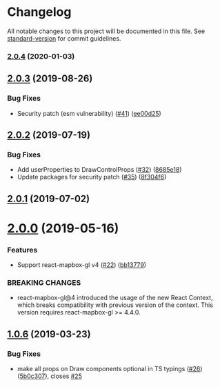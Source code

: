 # Changelog

All notable changes to this project will be documented in this file. See [standard-version](https://github.com/conventional-changelog/standard-version) for commit guidelines.

### [2.0.4](https://github.com/amaurymartiny/react-mapbox-gl-draw/compare/v2.0.3...v2.0.4) (2020-01-03)

## [2.0.3](https://github.com/amaurymartiny/react-mapbox-gl-draw/compare/v2.0.2...v2.0.3) (2019-08-26)


### Bug Fixes

* Security patch (esm vulnerability) ([#41](https://github.com/amaurymartiny/react-mapbox-gl-draw/issues/41)) ([ee00d25](https://github.com/amaurymartiny/react-mapbox-gl-draw/commit/ee00d25))



## [2.0.2](https://github.com/amaurymartiny/react-mapbox-gl-draw/compare/v2.0.1...v2.0.2) (2019-07-19)


### Bug Fixes

* Add userProperties to DrawControlProps ([#32](https://github.com/amaurymartiny/react-mapbox-gl-draw/issues/32)) ([8685e18](https://github.com/amaurymartiny/react-mapbox-gl-draw/commit/8685e18))
* Update packages for security patch ([#35](https://github.com/amaurymartiny/react-mapbox-gl-draw/issues/35)) ([8f304f6](https://github.com/amaurymartiny/react-mapbox-gl-draw/commit/8f304f6))



## [2.0.1](https://github.com/amaurymartiny/react-mapbox-gl-draw/compare/v2.0.0...v2.0.1) (2019-07-02)



# [2.0.0](https://github.com/amaurymartiny/react-mapbox-gl-draw/compare/v1.0.6...v2.0.0) (2019-05-16)


### Features

* Support react-mapbox-gl v4 ([#22](https://github.com/amaurymartiny/react-mapbox-gl-draw/issues/22)) ([bb13779](https://github.com/amaurymartiny/react-mapbox-gl-draw/commit/bb13779))


### BREAKING CHANGES

* react-mapbox-gl@4 introduced the usage of the new React Context, which breaks compatibility with previous version of the context. This version requires react-mapbox-gl >= 4.4.0.



## [1.0.6](https://github.com/amaurymartiny/react-mapbox-gl-draw/compare/v1.0.5...v1.0.6) (2019-03-23)


### Bug Fixes

* make all props on Draw components optional in TS typings ([#26](https://github.com/amaurymartiny/react-mapbox-gl-draw/issues/26)) ([5b0c307](https://github.com/amaurymartiny/react-mapbox-gl-draw/commit/5b0c307)), closes [#25](https://github.com/amaurymartiny/react-mapbox-gl-draw/issues/25)
